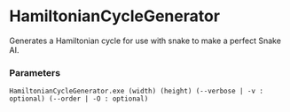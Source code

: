 # HamiltonianCycleGenerator
Generates a Hamiltonian cycle for use with snake to make a perfect Snake AI.

### Parameters
`HamiltonianCycleGenerator.exe (width) (height) (--verbose | -v : optional) (--order | -O : optional)`